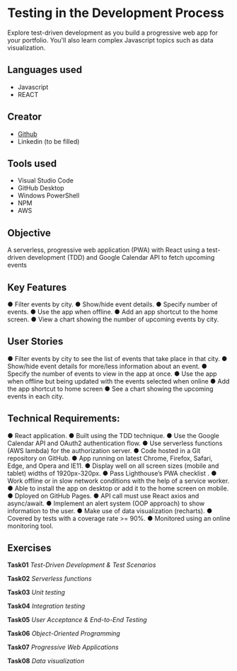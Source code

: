 # Testing in the Development Process
Explore test-driven development as you build a progressive web app for your portfolio. You'll also learn complex Javascript topics such as data visualization.
 
## Languages used
- Javascript
- REACT

## Creator
- [Github](https://github.com/cicciotazza)
- Linkedin (to be filled)
## Tools used
- Visual Studio Code
- GitHub Desktop
- Windows PowerShell 
- NPM
- AWS
  
## Objective  
A serverless, progressive web application (PWA) with React using a test-driven development (TDD) and Google Calendar API to fetch upcoming events

## Key Features
● Filter events by city.
● Show/hide event details.
● Specify number of events.
● Use the app when offline.
● Add an app shortcut to the home screen.
● View a chart showing the number of upcoming events by city.

## User Stories
● Filter events by city to see the list of events that take place in that city.
● Show/hide event details for more/less information about an event.
● Specify the number of events to view in the app at once.
● Use the app when offline but being updated with the events selected when online
● Add the app shortcut to home screen 
● See a chart showing the upcoming events in each city.

## Technical Requirements:
● React application.
● Built using the TDD technique.
● Use the Google Calendar API and OAuth2 authentication flow.
● Use serverless functions (AWS lambda) for the authorization server.
● Code hosted in a Git repository on GitHub.
● App running on latest Chrome, Firefox, Safari, Edge, and Opera and IE11.
● Display well on all screen sizes (mobile and tablet) widths of 1920px-320px.
● Pass Lighthouse’s PWA checklist .
● Work offline or in slow network conditions with the help of a service worker.
● Able to install the app on desktop or add it to the home screen on mobile.
● Dployed on GitHub Pages.
● API call must use React axios and async/await.
● Implement an alert system (OOP approach) to show information to the user.
● Make use of data visualization (recharts).
● Covered by tests with a coverage rate >= 90%.
● Monitored using an online monitoring tool.

## Exercises
**Task01**
*Test-Driven Development & Test Scenarios*

**Task02**
*Serverless functions*

**Task03**
*Unit testing*

**Task04**
*Integration testing*

**Task05**
*User Acceptance & End-to-End Testing*

**Task06**
*Object-Oriented Programming*

**Task07**
*Progressive Web Applications*

**Task08**
*Data visualization*